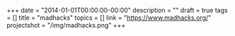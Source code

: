 +++
date = "2014-01-01T00:00:00-00:00"
description = ""
draft = true
tags = []
title = "madhacks"
topics = []
link = "https://www.madhacks.org/"
projectshot = "/img/madhacks.png"
+++
